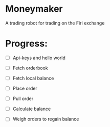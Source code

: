 # Moneymaker
A trading robot for trading on the Firi exchange

# Progress:
- [ ] Api-keys and hello world
- [ ] Fetch orderbook
- [ ] Fetch local balance
- [ ] Place order
- [ ] Pull order
- [ ] Calculate balance
- [ ] Weigh orders to regain balance

